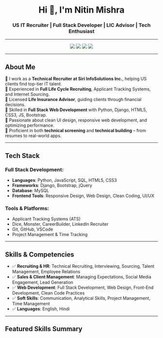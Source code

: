 <h1 align="center">Hi 👋, I'm Nitin Mishra</h1>
<h3 align="center">US IT Recruiter | Full Stack Developer | LIC Advisor | Tech Enthusiast</h3>

---

<p align="center">
  <img src="https://img.shields.io/badge/Role-Technical%20Recruiter-blue" />
  <img src="https://img.shields.io/badge/Role-Full%20Stack%20Python%20Dev-green" />
  <img src="https://img.shields.io/badge/Location-Noida%2C%20India-yellow" />
  <img src="https://img.shields.io/badge/Available%20for-Collaborations-red" />
</p>

---

##  About Me

🔹 I work as a **Technical Recruiter at Siri InfoSolutions Inc.**, helping US clients find top-tier IT talent.  
🔹 Experienced in **Full Life Cycle Recruiting**, Applicant Tracking Systems, and Internet Sourcing.  
🔹 Licensed **Life Insurance Advisor**, guiding clients through financial decisions.  
🔹 Skilled in **Full Stack Web Development** with Python, Django, HTML5, CSS3, JS, Bootstrap.  
🔹 Passionate about clean UI design, responsive web development, and optimizing performance.  
🔹 Proficient in both **technical screening** and **technical building** – from resumes to real-world apps.

---

##  Tech Stack

### Full Stack Development:
- **Languages**: Python, JavaScript, SQL, HTML5, CSS3
- **Frameworks**: Django, Bootstrap, jQuery
- **Database**: MySQL
- **Frontend Tools**: Responsive Design, Web Design, Clean Coding, UI/UX

###  Tools & Platforms:
- Applicant Tracking Systems (ATS)
- Dice, Monster, CareerBuilder, LinkedIn Recruiter
- Git, GitHub, VSCode
- Project Management & Time Tracking

---

##  Skills & Competencies

- ✅ **Recruiting & HR**: Technical Recruiting, Interviewing, Sourcing, Talent Management, Employee Relations  
- ✅ **Sales & Client Management**: Managing Expectations, Social Media Engagement, Lead Generation  
- ✅ **Web Development**: Full Stack Development, Web Design, Front-End Development, Clean Code Practices  
- ✅ **Soft Skills**: Communication, Analytical Skills, Project Management, Time Management  
- ✅ **Languages**: English, Hindi

---

##  Featured Skills Summary

